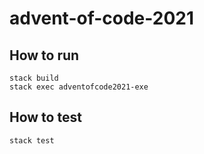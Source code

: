 # advent-of-code-2021

## How to run

```
stack build
stack exec adventofcode2021-exe
```

## How to test

```
stack test
```